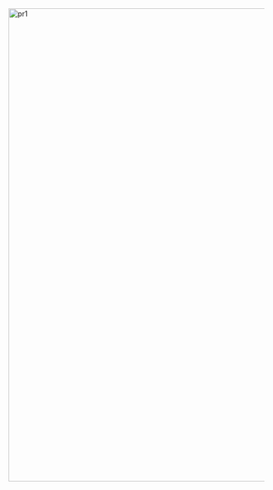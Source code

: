 
<img width="930" alt="pr1" src="https://github.com/user-attachments/assets/db5dbd83-9e45-4e7c-b6df-2a9b08b37d53" />
